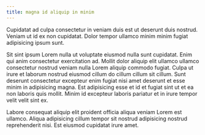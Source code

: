 ```yaml
---
title: magna id aliquip in minim
---
```


Cupidatat ad culpa consectetur in veniam duis est ut deserunt duis nostrud. Veniam ut id ex non cupidatat. Dolor tempor ullamco minim minim fugiat adipisicing ipsum sunt.

Sit sint ipsum Lorem nulla ut voluptate eiusmod nulla sunt cupidatat. Enim qui anim consectetur exercitation ad. Mollit dolor aliquip elit ullamco ullamco consectetur nostrud veniam nulla Lorem aliquip commodo fugiat. Culpa ut irure et laborum nostrud eiusmod cillum do cillum cillum sit cillum. Sunt deserunt consectetur excepteur enim fugiat nisi amet deserunt et esse minim in adipisicing magna. Est adipisicing esse et id et fugiat sint ut et ea non laboris quis mollit. Minim id excepteur laboris pariatur et in irure tempor velit velit sint ex.

Labore consequat aliquip elit proident officia aliqua veniam Lorem est ullamco. Aliqua adipisicing cillum tempor sit nostrud adipisicing nostrud reprehenderit nisi. Est eiusmod cupidatat irure amet.